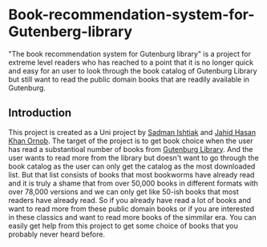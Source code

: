 # Book-recommendation-system-for-Gutenberg-library
"The book recommendation system for Gutenburg library" is a project for extreme level readers who has reached to a point that it is no longer quick and easy for an user to look through the book catalog of Gutenburg Library but still want to read the public domain books that are readily available in Gutenburg.
## Introduction
This project is created as a Uni project by [Sadman Ishtiak](https://github.com/Sadman-Ishtiak) and [Jahid Hasan Khan Ornob](https://github.com/ornobkhan20). The target of the project is to get book choice when the user has read a substantioal number of books from [Gutenburg Library](https://gutenberg.org/). And the user wants to read more from the library but doesn't want to go through the book catalog as the user can only get the catalog as the most downloaded list. But that list consists of books that most bookworms have already read and it is truly a shame that from over 50,000 books in different formats with over 78,000 versions and we can only get like 50-ish books that most readers have already read. So if you already have read a lot of books and want to read more from these public domain books or if you are interested in these classics and want to read more books of the simmilar era. You can easily get help from this project to get some choice of books that you probably never heard before.

